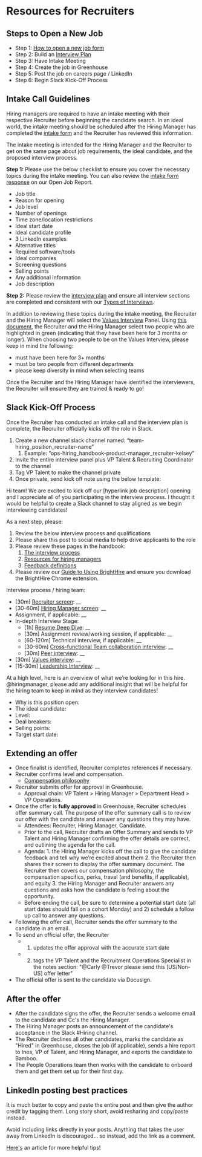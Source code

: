 # Resources for Recruiters

## Steps to Open a New Job

- Step 1: [How to open a new job form](https://docs.google.com/forms/d/e/1FAIpQLSdYwWlI_4bKKSkhWq4FrLNE2MPEhRtiq91GtEC6RuFAt-mgfA/viewform)
- Step 2: Build an [Interview Plan](https://docs.google.com/spreadsheets/d/1pMG_K3pf_pP_AIvy8jjOKc-h6htDJ5QkvEMD3prAQ5Y/edit#gid=1131029377)
- Step 3: Have Intake Meeting
- Step 4: Create the job in Greenhouse
- Step 5: Post the job on careers page / LinkedIn
- Step 6: Begin Slack Kick-Off Process

## Intake Call Guidelines

Hiring managers are required to have an intake meeting with their respective Recruiter before beginning the candidate search. In an ideal world, the intake meeting should be scheduled after the Hiring Manager has completed the [intake form](https://docs.google.com/forms/d/e/1FAIpQLSdYwWlI_4bKKSkhWq4FrLNE2MPEhRtiq91GtEC6RuFAt-mgfA/viewform) and the Recruiter has reviewed this information.

The intake meeting is intended for the Hiring Manager and the Recruiter to get on the same page about job requirements, the ideal candidate, and the proposed interview process.

**Step 1:** Please use the below checklist to ensure you cover the necessary topics during the intake meeting. You can also review the [intake form response](https://docs.google.com/spreadsheets/d/1Dpf6aDw1ESJRYroJz6-ZtaACJxwjEu4my_xeYuB3a7E/edit#gid=2123710308) on our Open Job Report.

- Job title
- Reason for opening
- Job level
- Number of openings
- Time zone/location restrictions
- Ideal start date
- Ideal candidate profile
- 3 LinkedIn examples
- Alternative titles
- Required software/tools
- Ideal companies
- Screening questions
- Selling points
- Any additional information
- Job description

**Step 2:** Please review the [interview plan](https://docs.google.com/spreadsheets/d/1pMG_K3pf_pP_AIvy8jjOKc-h6htDJ5QkvEMD3prAQ5Y/edit#gid=1808593536) and ensure all interview sections are completed and consistent with our [Types of Interviews](https://about.sourcegraph.com/handbook/talent/types_of_interviews).

In addition to reviewing these topics during the intake meeting, the Recruiter and the Hiring Manager will select the [Values Interview](https://about.sourcegraph.com/handbook/talent/hiring/evaluating_values) Panel. Using [this document](https://docs.google.com/spreadsheets/d/1NUDEjzud_GxocjKkd__m0hTf21tN3OIgOwtk_OjhV20/edit?ts=60e4c3bd#gid=0), the Recruiter and the Hiring Manager select two people who are highlighted in green (indicating that they have been here for 3 months or longer). When choosing two people to be on the Values Interview, please keep in mind the following:

- must have been here for 3+ months
- must be two people from different departments
- please keep diversity in mind when selecting teams

Once the Recruiter and the Hiring Manager have identified the interviewers, the Recruiter will ensure they are trained & ready to go!

## **Slack Kick-Off Process**

Once the Recruiter has conducted an intake call and the interview plan is complete, the Recruiter officially kicks off the role in Slack.

1. Create a new channel slack channel named: “team-hiring_position_recruiter-name”
   1. Example: “ops-hiring_handbook-product-manager_recruiter-kelsey”
2. Invite the entire interview panel plus VP Talent & Recruiting Coordinator to the channel
3. Tag VP Talent to make the channel private
4. Once private, send kick off note using the below template:

Hi team! We are excited to kick off our [hyperlink job description] opening and I appreciate all of you participating in the interview process. I thought it would be helpful to create a Slack channel to stay aligned as we begin interviewing candidates!

As a next step, please:

1. Review the below interview process and qualifications
2. Please share this post to social media to help drive applicants to the role
3. Please review these pages in the handbook:
   1. [The interview process](https://about.sourcegraph.com/handbook/talent/interview_process)
   2. [Resources for hiring managers](https://about.sourcegraph.com/handbook/talent/resources_for_hiring_managers)
   3. [Feedback definitions](https://about.sourcegraph.com/handbook/talent/interview_process#overall-recommendation)
4. Please review our [Guide to Using BrightHire](https://about.sourcegraph.com/handbook/talent/hiring/guide_to_using_brighthire) and ensure you download the BrightHire Chrome extension.

Interview process / hiring team:

- [30m] [Recruiter screen](https://about.sourcegraph.com/handbook/talent/types_of_interviews#sts=Recruiter%20screen): \_\_
- [30-60m] [Hiring Manager screen](https://about.sourcegraph.com/handbook/talent/types_of_interviews#hiring-manager-screen): \_\_
- Assignment, if applicable: \_\_
- In-depth Interview Stage:
  - [1h] [Resume Deep Dive](https://about.sourcegraph.com/handbook/talent/types_of_interviews#resume-deep-dive): \_\_
  - [30m] Assignment review/working session, if applicable: \_\_
  - [60-120m] Technical interview, if applicable: \_\_
  - [30-60m] [Cross-functional Team collaboration interview](https://about.sourcegraph.com/handbook/talent/types_of_interviews#cross-team-collaboration-interview): \_\_
  - [30m] [Peer interview](https://about.sourcegraph.com/handbook/talent/types_of_interviews#peer-interview): \_\_
- [30m] [Values interview](https://about.sourcegraph.com/handbook/talent/types_of_interviews#values-interview): \_\_
- [15-30m] [Leadership Interview](https://about.sourcegraph.com/handbook/talent/types_of_interviews#leadership-interview): \_\_

At a high level, here is an overview of what we’re looking for in this hire. @hiringmanager, please add any additional insight that will be helpful for the hiring team to keep in mind as they interview candidates!

- Why is this position open:
- The ideal candidate:
- Level:
- Deal breakers:
- Selling points:
- Target start date:

## Extending an offer

- Once finalist is identified, Recruiter completes references if necessary.
- Recruiter confirms level and compensation.
  - [Compensation philosophy](../people-ops/compensation/index.md#components-of-compensation)
- Recruiter submits offer for approval in Greenhouse.
  - Approval chain: VP Talent > Hiring Manager > Department Head > VP Operations.
- Once the offer is **fully approved** in Greenhouse, Recruiter schedules offer summary call. The purpose of the offer summary call is to review our offer with the candidate and answer any questions they may have.
  - Attendees: Recruiter, Hiring Manager, Candidate.
  - Prior to the call, Recruiter drafts an Offer Summary and sends to VP Talent and Hiring Manager confirming the offer details are correct, and outlining the agenda for the call.
  - Agenda: 1. the Hiring Manager kicks off the call to give the candidate feedback and tell why we’re excited about them 2. the Recruiter then shares their screen to display the offer summary document. The Recruiter then covers our compensation philosophy, the compensation specifics, perks, travel (and benefits, if applicable), and equity 3. the Hiring Manager and Recruiter answers any questions and asks how the candidate is feeling about the opportunity.
  - Before ending the call, be sure to determine a potential start date (all start dates should fall on a cohort Monday) and 2) schedule a follow up call to answer any questions.
- Following the offer call, Recruiter sends the offer summary to the candidate in an email.
- To send an official offer, the Recruiter
  - 1.  updates the offer approval with the accurate start date
  - 2.  tags the VP Talent and the Recruitment Operations Specialist in the notes section: "@Carly @Trevor please send this [US/Non-US] offer letter"
- The official offer is sent to the candidate via Docusign.

## After the offer

- After the candidate signs the offer, the Recruiter sends a welcome email to the candidate and Cc's the Hiring Manager.
- The Hiring Manager posts an announcement of the candidate's acceptance in the Slack #Hiring channel.
- The Recruiter declines all other candidates, marks the candidate as "Hired" in Greenhouse, closes the job (if applicable), sends a hire report to Ines, VP of Talent, and Hiring Manager, and exports the candidate to Bamboo.
- The People Operations team then works with the candidate to onboard them and get them set up for their first day.

## LinkedIn posting best practices

It is much better to copy and paste the entire post and then give the author credit by tagging them. Long story short, avoid resharing and copy/paste instead.

Avoid including links directly in your posts. Anything that takes the user away from LinkedIn is discouraged... so instead, add the link as a comment.

[Here's](https://www.linkedin.com/pulse/13-tips-mastering-linkedin-algorithm-jay-palter/) an article for more helpful tips!
